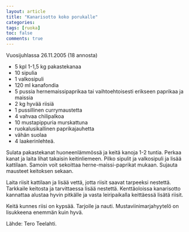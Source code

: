 ```yaml
---
layout: article
title: "Kanarisotto koko porukalle"
categories:
tags: [ruoka]
toc: false
comments: true
---
```


Vuosijuhlassa 26.11.2005 (18 annosta)

- 5 kpl 1-1,5 kg pakastekanaa
- 10 sipulia
- 1 valkosipuli
- 120 ml kanafondia
- 5 pussia hernemaissipaprikaa tai vaihtoehtoisesti erikseen paprikaa
  ja maissia
- 2 kg hyvää riisiä
- 1 pussillinen currymaustetta
- 4 vahvaa chilipalkoa
- 10 mustapippuria murskattuna
- ruokalusikallinen paprikajauhetta
- vähän suolaa
- 4 laakerinlehteä.

Sulata pakastekanat huoneenlämmössä ja keitä kanoja 1-2 tuntia. Perkaa
kanat ja laita lihat takaisin keitinliemeen. Pilko sipulit ja
valkosipuli ja lisää kattilaan. Samoin voit sekoittaa
herne-maissi-paprikat mukaan. Sujauta mausteet keitoksen sekaan.

Laita riisit kattilaan ja lisää vettä, jotta riisit saavat tarpeeksi
nestettä. Tarkkaile keitosta ja tarvittaessa lisää nestettä.
Kenttäoloissa kanarisotto kannattaa alustaa hyvin pitkälle ja vasta
leiripaikalla keittäessä lisätä riisit.

Keitä kunnes riisi on kypsää. Tarjoile ja nauti. Mustaviinimarjahyytelö
on lisukkeena enemmän kuin hyvä.

Lähde: Tero Teelahti.
